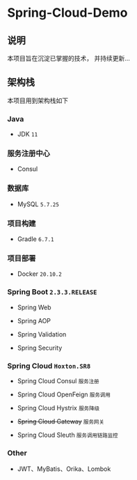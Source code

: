 # Spring-Cloud-Demo

## 说明

本项目旨在沉淀已掌握的技术， 并持续更新...

## 架构栈

本项目用到架构栈如下

### Java

* JDK `11`

### 服务注册中心

* Consul

### 数据库

* MySQL `5.7.25`

### 项目构建

* Gradle `6.7.1`

### 项目部署

* Docker `20.10.2`

### Spring Boot `2.3.3.RELEASE`

* Spring Web

* Spring AOP

* Spring Validation

* Spring Security

### Spring Cloud `Hoxton.SR8`

* Spring Cloud Consul `服务注册`

* Spring Cloud OpenFeign `服务调用`

* Spring Cloud Hystrix `服务降级`

* ~~Spring Cloud Gateway~~ `服务网关`

* Spring Cloud Sleuth `服务调用链路监控`

### Other

* JWT、MyBatis、Orika、Lombok